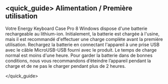 ## <quick_guide> Alimentation / Première utilisation
Votre Energy Keyboard Case Pro 8 Windows dispose d'une batterie rechargeable au lithium-ion. Initialement, la batterie est chargée à l'usine, mais il est recommandé d'effectuer une charge complète avant la première utilisation. Rechargez la batterie en connectant l'appareil à une prise USB avec le câble MicroUSB-USB fourni avec le produit. Le temps de charge normal est moins d'une heure. Pour garder la batterie dans de bonnes conditions, nous vous recommandons d’éteindre l’appareil pendant la charge et de ne pas le charger pendant plus de 2 heures.

</quick_guide>

